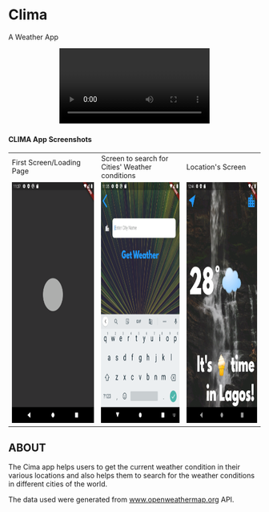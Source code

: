 # Clima
A Weather App
<p align="center">
   <video src="https://github.com/jonyoung123/Clima/blob/main/clima%20vid%20clip.mp4" >
</p>

 #### CLIMA App Screenshots

<table>
  <tr>
    <td>First Screen/Loading Page</td>
     <td>Screen to search for Cities' Weather conditions</td>
     <td>Location's Screen</td>
  </tr>
  <tr>
    <td><img src="https://github.com/jonyoung123/Clima/blob/main/loadingpage.png" width=270 height=480></td>
    <td><img src="https://github.com/jonyoung123/Clima/blob/main/cityscreen.png" width=270 height=480></td>
    <td><img src="https://github.com/jonyoung123/Clima/blob/main/Screenshot_1654213491.png" width=270 height=480></td>
  </tr>
 </table>


## ABOUT
The Cima app helps users to get the current weather condition in their various locations and also helps them to search for the weather conditions in different cities of the world.

The data used were generated from www.openweathermap.org API.
